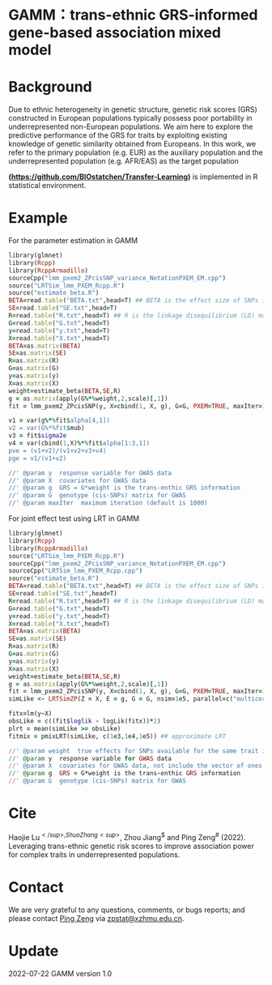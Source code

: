 # GAMM：trans-ethnic GRS-informed gene-based association mixed model
# Background
Due to ethnic heterogeneity in genetic structure, genetic risk scores (GRS) constructed in European populations typically possess poor portability in underrepresented non-European populations. We aim here to explore the predictive performance of the GRS for traits by exploiting existing knowledge of genetic similarity obtained from Europeans. In this work, we refer to the primary population (e.g. EUR) as the auxiliary population and the underrepresented population (e.g. AFR/EAS) as the target population


**(https://github.com/BIOstatchen/Transfer-Learning)** is implemented in R statistical environment.

# Example
For the parameter estimation in GAMM
```ruby
library(glmnet)
library(Rcpp)
library(RcppArmadillo)
sourceCpp("lmm_pxem2_ZPcisSNP_variance_NotationPXEM_EM.cpp")
source("LRTSim_lmm_PXEM_Rcpp.R")
source("estimate_beta.R")
BETA=read.table("BETA.txt",head=T) ## BETA is the effect size of SNPs in base population from summary statistics and SE is their standard error.
SE=read.table("SE.txt",head=T)
R=read.table("R.txt",head=T) ## R is the linkage disequilibrium (LD) matrix which can be calculated with genotypes of population-matched individuals from external reference panels such as the 1000 Genomes Project in the base population. We calculate R in a shrinkage fashion R = 0.95 * as.matrix(cor(G_base_population)) + diag(1-0.95, nrow=nSNPs, ncol=nSNPs)
G=read.table("G.txt",head=T)
y=read.table("y.txt",head=T)
X=read.table("X.txt",head=T)
BETA=as.matrix(BETA)
SE=as.matrix(SE)
R=as.matrix(R)
G=as.matrix(G)
y=as.matrix(y)
X=as.matrix(X)
weight=estimate_beta(BETA,SE,R)
g = as.matrix(apply(G%*%weight,2,scale)[,1])
fit = lmm_pxem2_ZPcisSNP(y, X=cbind(1, X, g), G=G, PXEM=TRUE, maxIter=1000)

v1 = var(g%*%fit$alpha[4,1])
v2 = var(G%*%fit$mub)
v3 = fit$sigma2e
v4 = var(cbind(1,X)%*%fit$alpha[1:3,1])
pve = (v1+v2)/(v1+v2+v3+v4)
pge = v1/(v1+v2)

//' @param y  response variable for GWAS data
//' @param X  covariates for GWAS data
//' @param g  GRS = G*weight is the trans-enthic GRS information
//' @param G  genotype (cis-SNPs) matrix for GWAS
//' @param maxIter  maximum iteration (default is 1000)

```
For joint effect test using LRT in GAMM
```ruby
library(glmnet)
library(Rcpp)
library(RcppArmadillo)
source("LRTSim_lmm_PXEM_Rcpp.R")
sourceCpp("lmm_pxem2_ZPcisSNP_variance_NotationPXEM_EM.cpp")
sourceCpp("LRTSim_lmm_PXEM_Rcpp.cpp")
source("estimate_beta.R")
BETA=read.table("BETA.txt",head=T) ## BETA is the effect size of SNPs in base population from summary statistics and SE is their standard error.
SE=read.table("SE.txt",head=T)
R=read.table("R.txt",head=T) ## R is the linkage disequilibrium (LD) matrix which can be calculated with genotypes of population-matched individuals from external reference panels such as the 1000 Genomes Project in the base population. We calculate R in a shrinkage fashion R = 0.95 * as.matrix(cor(G_base_population)) + diag(1-0.95, nrow=nSNPs, ncol=nSNPs)
G=read.table("G.txt",head=T)
y=read.table("y.txt",head=T)
X=read.table("X.txt",head=T)
BETA=as.matrix(BETA)
SE=as.matrix(SE)
R=as.matrix(R)
G=as.matrix(G)
y=as.matrix(y)
X=as.matrix(X)
weight=estimate_beta(BETA,SE,R)
g = as.matrix(apply(G%*%weight,2,scale)[,1])
fit = lmm_pxem2_ZPcisSNP(y, X=cbind(1, X, g), G=G, PXEM=TRUE, maxIter=1000)
simLike <- LRTSimZP(Z = X, E = g, G = G, nsim=1e5, parallel=c("multicore"), ncpus = 4L) ## exact LRT

fitx=lm(y~X)
obsLike = c((fit$loglik - logLik(fitx))*2)
plrt = mean(simLike >= obsLike)
fitmix = pmixLRT(simLike, c(1e3,1e4,1e5)) ## approximate LRT

//' @param weight  true effects for SNPs available for the same trait in another base population
//' @param y  response variable for GWAS data
//' @param X  covariates for GWAS data, not include the vector of ones
//' @param g  GRS = G*weight is the trans-enthic GRS information
//' @param G  genotype (cis-SNPs) matrix for GWAS

```

# Cite
Haojie Lu<sup>$</sup>, Shuo Zhang<sup>$</sup>, Zhou Jiang<sup>$</sup> and Ping Zeng<sup>#</sup> (2022). Leveraging trans-ethnic genetic risk scores to improve association power for complex traits in underrepresented populations.

# Contact
We are very grateful to any questions, comments, or bugs reports; and please contact [Ping Zeng](https://github.com/biostatpzeng) via zpstat@xzhmu.edu.cn.

# Update
2022-07-22 GAMM version 1.0
